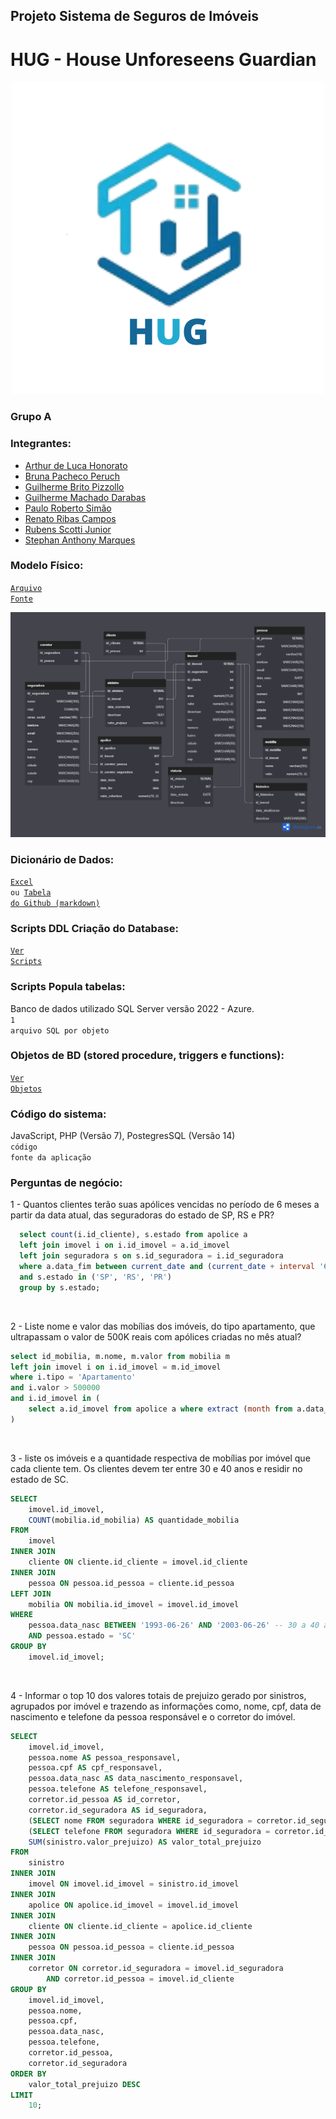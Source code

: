 ## Projeto Sistema de Seguros de Imóveis
# HUG - House Unforeseens Guardian

<div align="center">
  <img src="public/logo.jpg" alt="Logo">
</div>

### Grupo A

### Integrantes:
* [Arthur de Luca Honorato](https://github.com/arthurdelucahonorato)
* [Bruna Pacheco Peruch](https://github.com/brupperuch)
* [Guilherme Brito Pizzollo](https://github.com/guilhermebp030504)
* [Guilherme Machado Darabas](https://github.com/gmdarabas)
* [Paulo Roberto Simão](https://github.com/paulorsimao)
* [Renato Ribas Campos](https://github.com/renatoribascampos)
* [Rubens Scotti Junior](https://github.com/rubensscotti)
* [Stephan  Anthony  Marques](https://github.com/stephan-anthony)

### Modelo Físico:
<code>[Arquivo Fonte](https://dbdiagram.io/d/6488f767722eb77494e9558d)</code><br>
<div align="center">
  <img src="imagens/Modelo.png" alt="Modelo">
</div>

  
### Dicionário de Dados:
<code>[Excel](https://github.com/paulorsimao/HUG/tree/main/dicionario_hug.xlsx) ou [Tabela do Github (markdown)](https://github.com/paulorsimao/HUG/tree/main/dicionario_hug.md)</code>

### Scripts DDL Criação do Database:
<code>[Ver Scripts](https://github.com/paulorsimao/HUG/tree/main/sql)</code>

### Scripts Popula tabelas:
Banco de dados utilizado SQL Server versão 2022 - Azure.<br>
<code>1 arquivo SQL por objeto</code>

### Objetos de BD (stored procedure, triggers e functions):
<code>[Ver Objetos](https://github.com/paulorsimao/HUG/tree/main/sql/objects)</code>
  
### Código do sistema:
JavaScript, PHP (Versão 7), PostegresSQL (Versão 14)<br>
<code>código fonte da aplicação</code>

### Perguntas de negócio:
1 - Quantos clientes terão suas apólices vencidas no período de 6 meses a partir da data atual, das seguradoras do estado de SP, RS e PR?
```sql
  select count(i.id_cliente), s.estado from apolice a 
  left join imovel i on i.id_imovel = a.id_imovel 
  left join seguradora s on s.id_seguradora = i.id_seguradora 
  where a.data_fim between current_date and (current_date + interval '6 months')
  and s.estado in ('SP', 'RS', 'PR')
  group by s.estado;
```
<br>

2 - Liste nome e valor das mobílias dos imóveis, do tipo apartamento, que ultrapassam o valor de 500K reais com apólices criadas no mês atual?
```sql
select id_mobilia, m.nome, m.valor from mobilia m 
left join imovel i on i.id_imovel = m.id_imovel 
where i.tipo = 'Apartamento'
and i.valor > 500000
and i.id_imovel in (
	select a.id_imovel from apolice a where extract (month from a.data_inicio) = extract(month from current_date)
)
```
<br>

3 - liste os imóveis e a quantidade respectiva de mobílias por imóvel que cada cliente tem. Os clientes devem ter entre 30 e 40 anos e residir no estado de SC.
```sql
SELECT
    imovel.id_imovel,
    COUNT(mobilia.id_mobilia) AS quantidade_mobilia
FROM
    imovel
INNER JOIN
    cliente ON cliente.id_cliente = imovel.id_cliente
INNER JOIN
    pessoa ON pessoa.id_pessoa = cliente.id_pessoa
LEFT JOIN
    mobilia ON mobilia.id_imovel = imovel.id_imovel
WHERE
    pessoa.data_nasc BETWEEN '1993-06-26' AND '2003-06-26' -- 30 a 40 anos
    AND pessoa.estado = 'SC'
GROUP BY
    imovel.id_imovel;
```
<br>

4 - Informar o top 10 dos valores totais de prejuizo gerado por sinistros, agrupados por imóvel e trazendo as informações como, nome, cpf,
data de nascimento e telefone da pessoa responsável e o corretor do imóvel.
```sql
SELECT
    imovel.id_imovel,
    pessoa.nome AS pessoa_responsavel,
    pessoa.cpf AS cpf_responsavel,
    pessoa.data_nasc AS data_nascimento_responsavel,
    pessoa.telefone AS telefone_responsavel,
    corretor.id_pessoa AS id_corretor,
    corretor.id_seguradora AS id_seguradora,
    (SELECT nome FROM seguradora WHERE id_seguradora = corretor.id_seguradora) AS nome_seguradora,
    (SELECT telefone FROM seguradora WHERE id_seguradora = corretor.id_seguradora) AS telefone_seguradora,
    SUM(sinistro.valor_prejuizo) AS valor_total_prejuizo
FROM
    sinistro
INNER JOIN
    imovel ON imovel.id_imovel = sinistro.id_imovel
INNER JOIN
    apolice ON apolice.id_imovel = imovel.id_imovel
INNER JOIN
    cliente ON cliente.id_cliente = apolice.id_cliente
INNER JOIN
    pessoa ON pessoa.id_pessoa = cliente.id_pessoa
INNER JOIN
    corretor ON corretor.id_seguradora = imovel.id_seguradora
        AND corretor.id_pessoa = imovel.id_cliente
GROUP BY
    imovel.id_imovel,
    pessoa.nome,
    pessoa.cpf,
    pessoa.data_nasc,
    pessoa.telefone,
    corretor.id_pessoa,
    corretor.id_seguradora
ORDER BY
    valor_total_prejuizo DESC
LIMIT
    10;
```
